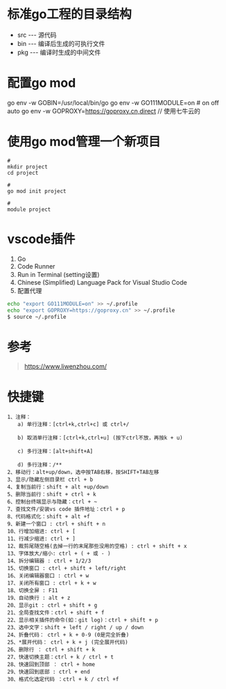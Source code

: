 # 标准go工程的目录结构

- src --- 源代码
- bin --- 编译后生成的可执行文件
- pkg --- 编译时生成的中间文件

# 配置go mod

go env -w GOBIN=/usr/local/bin/go
go env -w GO111MODULE=on # on off auto
go env -w GOPROXY=https://goproxy.cn,direct // 使用七牛云的

# 使用go mod管理一个新项目
~~~
#  
mkdir project
cd project

# 
go mod init project

#
module project
~~~



# vscode插件
1. Go
2. Code Runner
3. Run in Terminal (setting设置)
4. Chinese (Simplified) Language Pack for Visual Studio Code
5. 配置代理
~~~ bash
echo "export GO111MODULE=on" >> ~/.profile
echo "export GOPROXY=https://goproxy.cn" >> ~/.profile
$ source ~/.profile
~~~

# 参考
> https://www.liwenzhou.com/

# 快捷键
~~~ 
1、注释：
　　a) 单行注释：[ctrl+k,ctrl+c] 或 ctrl+/

　　b) 取消单行注释：[ctrl+k,ctrl+u] (按下ctrl不放，再按k + u)

　　c) 多行注释：[alt+shift+A]

　　d) 多行注释：/**
2、移动行：alt+up/down，选中按TAB右移，按SHIFT+TAB左移
3、显示/隐藏左侧目录栏 ctrl + b
4、复制当前行：shift + alt +up/down
5、删除当前行：shift + ctrl + k
6、控制台终端显示与隐藏：ctrl + ~
7、查找文件/安装vs code 插件地址：ctrl + p
8、代码格式化：shift + alt +f
9、新建一个窗口 : ctrl + shift + n
10、行增加缩进: ctrl + [
11、行减少缩进: ctrl + ]
12、裁剪尾随空格(去掉一行的末尾那些没用的空格) : ctrl + shift + x
13、字体放大/缩小: ctrl + ( + 或 - )
14、拆分编辑器 : ctrl + 1/2/3
15、切换窗口 : ctrl + shift + left/right
16、关闭编辑器窗口 : ctrl + w
17、关闭所有窗口 : ctrl + k + w
18、切换全屏 : F11
19、自动换行 : alt + z
20、显示git : ctrl + shift + g
21、全局查找文件：ctrl + shift + f
22、显示相关插件的命令(如：git log)：ctrl + shift + p
23、选中文字：shift + left / right / up / down
24、折叠代码： ctrl + k + 0-9 (0是完全折叠)
25、*展开代码： ctrl + k + j (完全展开代码)
26、删除行 ： ctrl + shift + k
27、快速切换主题：ctrl + k / ctrl + t
28、快速回到顶部 ： ctrl + home
29、快速回到底部 : ctrl + end
30、格式化选定代码 ：ctrl + k / ctrl +f
~~~

